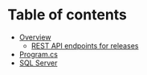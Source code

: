 # Table of contents

* [Overview](README.md)
  * [REST API endpoints for releases](<README (1).md>)
* [Program.cs](program.cs.md)
* [SQL Server](https://learn.microsoft.com/en-us/sql/sql-server/sql-docs-navigation-guide?view=sql-server-ver16)
